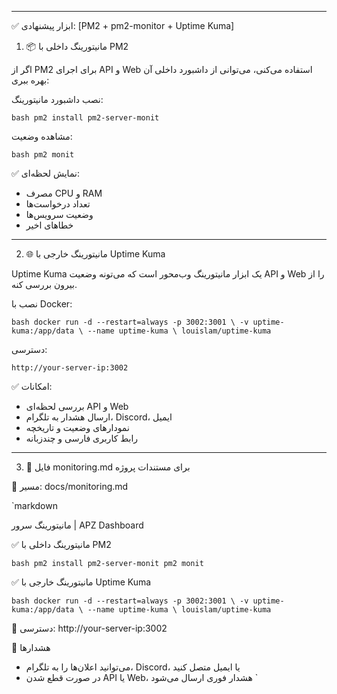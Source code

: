 
---

✅ ابزار پیشنهادی: [PM2 + pm2-monitor + Uptime Kuma]

1. 📦 مانیتورینگ داخلی با PM2

اگر از PM2 برای اجرای API و Web استفاده می‌کنی، می‌توانی از داشبورد داخلی آن بهره ببری:

نصب داشبورد مانیتورینگ:

`bash
pm2 install pm2-server-monit
`

مشاهده وضعیت:

`bash
pm2 monit
`

✅ نمایش لحظه‌ای:
- مصرف CPU و RAM  
- تعداد درخواست‌ها  
- وضعیت سرویس‌ها  
- خطاهای اخیر

---

2. 🌐 مانیتورینگ خارجی با Uptime Kuma

Uptime Kuma یک ابزار مانیتورینگ وب‌محور است که می‌تونه وضعیت API و Web را از بیرون بررسی کنه.

نصب با Docker:

`bash
docker run -d --restart=always -p 3002:3001 \
  -v uptime-kuma:/app/data \
  --name uptime-kuma \
  louislam/uptime-kuma
`

دسترسی:

`
http://your-server-ip:3002
`

✅ امکانات:
- بررسی لحظه‌ای API و Web  
- ارسال هشدار به تلگرام، Discord، ایمیل  
- نمودارهای وضعیت و تاریخچه  
- رابط کاربری فارسی و چندزبانه

---

3. 📁 فایل monitoring.md برای مستندات پروژه

📁 مسیر: docs/monitoring.md

`markdown

مانیتورینگ سرور | APZ Dashboard

✅ مانیتورینگ داخلی با PM2

`bash
pm2 install pm2-server-monit
pm2 monit
`

✅ مانیتورینگ خارجی با Uptime Kuma

`bash
docker run -d --restart=always -p 3002:3001 \
  -v uptime-kuma:/app/data \
  --name uptime-kuma \
  louislam/uptime-kuma
`

📍 دسترسی: http://your-server-ip:3002

🔔 هشدارها

- می‌توانید اعلان‌ها را به تلگرام، Discord، یا ایمیل متصل کنید
- در صورت قطع شدن API یا Web، هشدار فوری ارسال می‌شود
`
